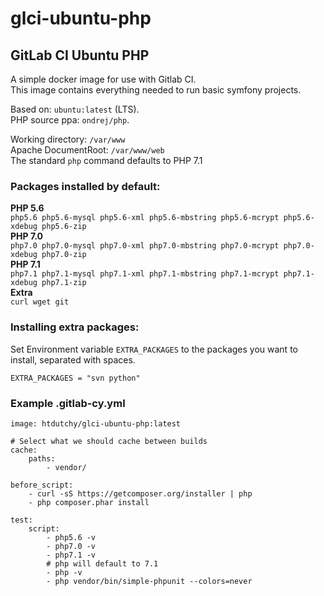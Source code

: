 # glci-ubuntu-php
## GitLab CI Ubuntu PHP
A simple docker image for use with Gitlab CI.  
This image contains everything needed to run basic symfony projects.

Based on: `ubuntu:latest` (LTS).  
PHP source ppa: `ondrej/php`.  

Working directory: `/var/www`  
Apache DocumentRoot: `/var/www/web`  
The standard `php` command defaults to PHP 7.1

### Packages installed by default:
**PHP 5.6**  
`php5.6 php5.6-mysql php5.6-xml php5.6-mbstring php5.6-mcrypt php5.6-xdebug php5.6-zip`  
**PHP 7.0**  
`php7.0 php7.0-mysql php7.0-xml php7.0-mbstring php7.0-mcrypt php7.0-xdebug php7.0-zip`  
**PHP 7.1**  
`php7.1 php7.1-mysql php7.1-xml php7.1-mbstring php7.1-mcrypt php7.1-xdebug php7.1-zip`  
**Extra**  
`curl wget git`  

### Installing extra packages:
Set Environment variable `EXTRA_PACKAGES` to the packages you want to install, separated with spaces.

    EXTRA_PACKAGES = "svn python"

### Example .gitlab-cy.yml
    image: htdutchy/glci-ubuntu-php:latest

    # Select what we should cache between builds
    cache:
        paths:
            - vendor/

    before_script:
        - curl -sS https://getcomposer.org/installer | php
        - php composer.phar install

    test:
        script:
            - php5.6 -v
            - php7.0 -v
            - php7.1 -v
            # php will default to 7.1
            - php -v
            - php vendor/bin/simple-phpunit --colors=never
